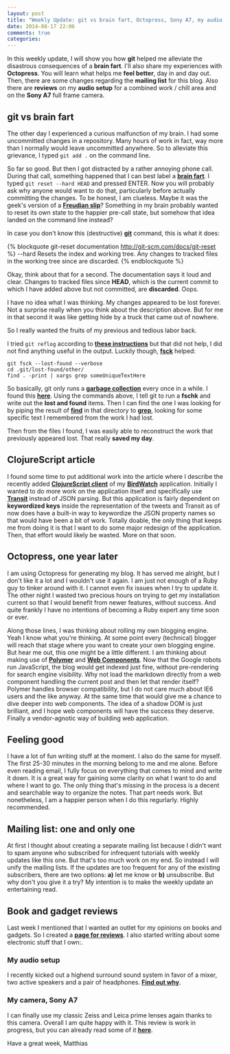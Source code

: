 ```yaml
---
layout: post
title: "Weekly Update: git vs brain fart, Octopress, Sony A7, my audio setup"
date: 2014-08-17 22:06
comments: true
categories: 
---
```

In this weekly update, I will show you how **git** helped me alleviate the disastrous consequences of a **brain fart**. I'll also share my experiences with **Octopress**. You will learn what helps me **feel better**, day in and day out. Then, there are some changes regarding the **mailing list** for this blog. Also there are **reviews** on my **audio setup** for a combined work / chill area and on the **Sony A7** full frame camera.

<!-- more -->

## git vs brain fart
The other day I experienced a curious malfunction of my brain. I had some uncommitted changes in a repository. Many hours of work in fact, way more than I normally would leave uncommitted anywhere. So to alleviate this grievance, I typed ````git add .```` on the command line.

So far so good. But then I got distracted by a rather annoying phone call. During that call, something happened that I can best label a **[brain fart](http://en.wikipedia.org/wiki/Brain_fart)**. I typed ````git reset --hard HEAD```` and pressed ENTER. Now you will probably ask why anyone would want to do that, particularly before actually committing the changes. To be honest, I am clueless. Maybe it was the geek's version of a **[Freudian slip](http://en.wikipedia.org/wiki/Freudian_slip)**? Something in my brain probably wanted to reset its own state to the happier pre-call state, but somehow that idea landed on the command line instead?

In case you don't know this (destructive) **[git](http://git-scm.com/)** command, this is what it does:

{% blockquote git-reset documentation http://git-scm.com/docs/git-reset %}
--hard
Resets the index and working tree. Any changes to tracked files in the working tree since <commit> are discarded.
{% endblockquote %}

Okay, think about that for a second. The documentation says it loud and clear. Changes to tracked files since **HEAD**, which is the current commit to which I have added above but not committed, are **discarded**. Oops.

I have no idea what I was thinking. My changes appeared to be lost forever. Not a surprise really when you think about the description above. But for me in that second it was like getting hide by a truck that came out of nowhere.

So I really wanted the fruits of my previous and tedious labor back.

I tried ````git reflog```` according to **[these instructions](http://stackoverflow.com/questions/5788037/recover-from-git-reset-hard)** but that did not help, I did not find anything useful in the output. Luckily though, **[fsck](http://git-scm.com/docs/git-fsck)** helped:

    git fsck --lost-found --verbose
    cd .git/lost-found/other/
    find . -print | xargs grep someUniqueTextHere

So basically, git only runs a **[garbage collection](http://de.wikipedia.org/wiki/Garbage_Collection)** every once in a while. I found this **[here](http://gitready.com/advanced/2009/01/17/restoring-lost-commits.html)**. Using the commands above, I tell git to run a **fschk** and write out the **lost and found** items. Then I can find the one I was looking for by piping the result of **[find](http://en.wikipedia.org/wiki/Find)** in that directory to **[grep](http://en.wikipedia.org/wiki/Grep)**, looking for some specific text I remembered from the work I had lost. 

Then from the files I found, I was easily able to reconstruct the work that previously appeared lost. That really **saved my day**.

## ClojureScript article
I found some time to put additional work into the article where I describe the recently added **[ClojureScript client](http://matthiasnehlsen.com/blog/2014/07/24/birdwatch-cljs-om/)** of my **[BirdWatch](http://birdwatch.matthiasnehlsen.com)** application. Initially I wanted to do more work on the application itself and specifically use **[Transit](https://github.com/cognitect/transit-format)** instead of JSON parsing. But this application is fairly dependent on **keywordized keys** inside the representation of the tweets and Transit as of now does have a built-in way to keywordize the JSON property names so that would have been a bit of work. Totally doable, the only thing that keeps me from doing it is that I want to do some major redesign of the application. Then, that effort would likely be wasted. More on that soon.

## Octopress, one year later
I am using Octopress for generating my blog. It has served me alright, but I don't like it a lot and I wouldn't use it again.  I am just not enough of a Ruby guy to tinker around with it. I cannot even fix issues when I try to update it. The other night I wasted two precious hours on trying to get my installation current so that I would benefit from newer features, without success. And quite frankly I have no intentions of becoming a Ruby expert any time soon or ever. 

Along those lines, I was thinking about rolling my own blogging engine. Yeah I know what you're thinking. At some point every (technical) blogger will reach that stage where you want to create your own blogging engine. But hear me out, this one might be a little different. I am thinking about making use of **[Polymer](http://www.polymer-project.org)** and **[Web Components](http://webcomponents.org)**. Now that the Google robots run JavaScript, the blog would get indexed just fine, without pre-rendering for search engine visibility. Why not load the markdown directly from a web component handling the current post and then let that render itself? Polymer handles browser compatibility, but I do not care much about IE6 users and the like anyway. At the same time that would give me a chance to dive deeper into web components. The idea of a shadow DOM is just brilliant, and I hope web components will have the success they deserve. Finally a vendor-agnotic way of building web application.

## Feeling good
I have a lot of fun writing stuff at the moment. I also do the same for myself. The first 25-30 minutes in the morning belong to me and me alone. Before even reading email, I fully focus on everything that comes to mind and write it down. It is a great way for gaining some clarity on what I want to do and where I want to go. The only thing that's missing in the process is a decent and searchable way to organize the notes. That part needs work. But nonetheless, I am a happier person when I do this regurlarly. Highly recommended.

## Mailing list: one and only one
At first I thought about creating a separate mailing list because I didn't want to spam anyone who subscribed for infrequent tutorials with weekly updates like this one. But that's too much work on my end. So instead I will unify the mailing lists. If the updates are too frequent for any of the existing subscribers, there are two options: **a)** let me know or **b)** unsubscribe. But why don't you give it a try? My intention is to make the weekly update an entertaining read.

## Book and gadget reviews
Last week I mentioned that I wanted an outlet for my opinions on books and gadgets. So I created a **[page for reviews](/reviews)**. I also started writing about some electronic stuff that I own:.

### My audio setup
I recently kicked out a highend surround sound system in favor of a mixer, two active speakers and a pair of headphones. **[Find out why](/reviews/audio-setup)**.

### My camera, Sony A7
I can finally use my classic Zeiss and Leica prime lenses again thanks to this camera. Overall I am quite happy with it. This review is work in progress, but you can already read some of it **[here](/reviews/sony-a7)**.

Have a great week,
Matthias